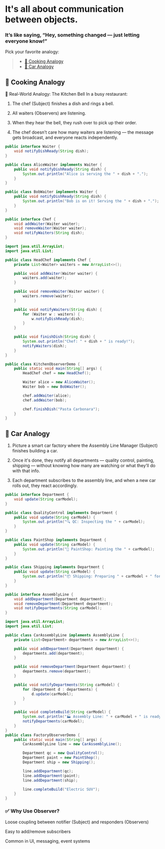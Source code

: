 # It's all about communication between objects. 

### It’s like saying, “Hey, something changed — just letting everyone know!”
Pick your favorite analogy:
> - [🍳 Cooking Analogy](https://github.com/nemaderinku/Design-patterns/blob/main/ObserverPattern.md#-cooking-analogy)
> - [🚗 Car Analogy](https://github.com/nemaderinku/Design-patterns/blob/main/ObserverPattern.md#-cooking-analogy)


## 🍳 Cooking Analogy

🔔 Real-World Analogy: The Kitchen Bell
In a busy restaurant:

1. The chef (Subject) finishes a dish and rings a bell.

2. All waiters (Observers) are listening.

3. When they hear the bell, they rush over to pick up their order.

4. The chef doesn’t care how many waiters are listening — the message gets broadcast, and everyone reacts independently.


```Java
public interface Waiter {
    void notifyDishReady(String dish);
}

public class AliceWaiter implements Waiter {
    public void notifyDishReady(String dish) {
        System.out.println("Alice is serving the " + dish + ".");
    }
}

public class BobWaiter implements Waiter {
    public void notifyDishReady(String dish) {
        System.out.println("Bob is on it! Serving the " + dish + ".");
    }
}

public interface Chef {
    void addWaiter(Waiter waiter);
    void removeWaiter(Waiter waiter);
    void notifyWaiters(String dish);
}

import java.util.ArrayList;
import java.util.List;

public class HeadChef implements Chef {
    private List<Waiter> waiters = new ArrayList<>();

    public void addWaiter(Waiter waiter) {
        waiters.add(waiter);
    }

    public void removeWaiter(Waiter waiter) {
        waiters.remove(waiter);
    }

    public void notifyWaiters(String dish) {
        for (Waiter w : waiters) {
            w.notifyDishReady(dish);
        }
    }

    public void finishDish(String dish) {
        System.out.println("Chef: " + dish + " is ready!");
        notifyWaiters(dish);
    }
}

public class KitchenObserverDemo {
    public static void main(String[] args) {
        HeadChef chef = new HeadChef();

        Waiter alice = new AliceWaiter();
        Waiter bob = new BobWaiter();

        chef.addWaiter(alice);
        chef.addWaiter(bob);

        chef.finishDish("Pasta Carbonara");
    }
}
```

## 🚗 Car Analogy

1. Picture a smart car factory where the Assembly Line Manager (Subject) finishes building a car. 
2. Once it's done, they notify all departments — quality control, painting, shipping — without knowing how many are watching or what they’ll do with that info.

3. Each department subscribes to the assembly line, and when a new car rolls out, they react accordingly.


```Java
public interface Department {
    void update(String carModel);
}

public class QualityControl implements Department {
    public void update(String carModel) {
        System.out.println("🔍 QC: Inspecting the " + carModel);
    }
}

public class PaintShop implements Department {
    public void update(String carModel) {
        System.out.println("🎨 PaintShop: Painting the " + carModel);
    }
}

public class Shipping implements Department {
    public void update(String carModel) {
        System.out.println("📦 Shipping: Preparing " + carModel + " for delivery");
    }
}

public interface AssemblyLine {
    void addDepartment(Department department);
    void removeDepartment(Department department);
    void notifyDepartments(String carModel);
}

import java.util.ArrayList;
import java.util.List;

public class CarAssemblyLine implements AssemblyLine {
    private List<Department> departments = new ArrayList<>();

    public void addDepartment(Department department) {
        departments.add(department);
    }

    public void removeDepartment(Department department) {
        departments.remove(department);
    }

    public void notifyDepartments(String carModel) {
        for (Department d : departments) {
            d.update(carModel);
        }
    }

    public void completeBuild(String carModel) {
        System.out.println("🏭 Assembly Line: " + carModel + " is ready!");
        notifyDepartments(carModel);
    }
}
public class FactoryObserverDemo {
    public static void main(String[] args) {
        CarAssemblyLine line = new CarAssemblyLine();

        Department qc = new QualityControl();
        Department paint = new PaintShop();
        Department ship = new Shipping();

        line.addDepartment(qc);
        line.addDepartment(paint);
        line.addDepartment(ship);

        line.completeBuild("Electric SUV");
    }
}


```

### ✅ Why Use Observer?
Loose coupling between notifier (Subject) and responders (Observers)

Easy to add/remove subscribers

Common in UI, messaging, event systems